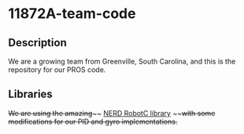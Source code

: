 # 11872A-team-code
## Description
We are a growing team from Greenville, South Carolina, and this is the repository for our PROS code.

## Libraries
~~We are using the amazing~~~~ [NERD RobotC library](https://bitbucket.org/VRCNERD/nerd_robotc) ~~~~with some modifications for our PID and gyro implementations.~~
